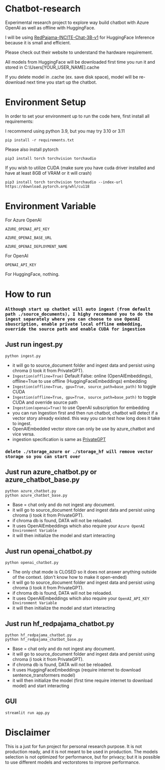 # Chatbot-research
Experimental research project to explore way build chatbot with Azure OpenAI as well as offline with HuggingFace.

I will be using [RedPajama-INCITE-Chat-3B-v1](https://huggingface.co/togethercomputer/RedPajama-INCITE-Chat-3B-v1) for HuggingFace Inference because it is small and efficient. 

Please check out their website to understand the hardware requirement.

All models from HuggingFace will be downloaded first time you run it and stored in C:\Users\[YOUR_USER_NAME]\.cache

If you delete model in .cache (ex. save disk space), model will be re-download next time you start up the chatbot.


# Environment Setup
In order to set your environment up to run the code here, first install all requirements:

I recommend using python 3.9, but you may try 3.10 or 3.11

```shell
pip install -r requirements.txt
```

Please also install pytorch
```shell
pip3 install torch torchvision torchaudio
```
If you wish to utilize CUDA (make sure you have cuda driver installed and have at least 8GB of VRAM or it will crash)

```shell
pip3 install torch torchvision torchaudio --index-url https://download.pytorch.org/whl/cu118
```

# Environment Variable

For Azure OpenAI
```
AZURE_OPENAI_API_KEY

AZURE_OPENAI_BASE_URL

AZURE_OPENAI_DEPLOYMENT_NAME
```

For OpenAI
```
OPENAI_API_KEY

```

For HuggingFace, nothing.

# How to run

### `Although start up chatbot will auto ingest (from default path ./source_documents), I highy recommand you to do the ingest separately where you can choose to use OpenAI sbuscription, enable private local offline embedding, override the source path and enable CUDA for ingestion`

## Just run ingest.py
```shell
python ingest.py
```
- it will go to source_document folder and ingest data and persist using chroma (i took it from PrivateGPT).
- `Ingestion(offline=True)` Default False: online (OpenAIEmbeddings), offline=True to use offline (HuggingFaceEmbeddings) embedding
- `Ingestion(offline=True, gpu=True, source_path=base_path)` to toggle CUDA
- `Ingestion(offline=True, gpu=True, source_path=base_path)` to toggle CUDA and override source path
- `Ingestion(openai=True)` to use OpenAI subscription for embedding
- you can run Ingestion first and then run chatbot, chatbot will detect if a vector story already existed. this way you can test how long does it take to ingest.
- OpenAIEmbedded vector store can only be use by azure_chatbot and vice versa.
- ingestion specification is same as [PrivateGPT](https://github.com/imartinez/privateGPT)

### `delete ./storage_azure or ./storage_hf will remove vector storage so you can start over`
## Just run azure_chatbot.py or azure_chatbot_base.py
```shell
python azure_chatbot.py
python azure_chatbot_base.py
```
- Base = chat only and do not ingest any document.
- it will go to source_document folder and ingest data and persist using chroma (i took it from PrivateGPT).
- if chroma db is found, DATA will not be reloaded.
- It uses OpenAIEmbeddings which also require your `Azure OpenAI Environment Variable`
- it will then initialize the model and start interacting

## Just run openai_chatbot.py
```shell
python openai_chatbot.py
```
- The only chat mode is CLOSED so it does not answer anything outside of the context. (don't know how to make it open-ended)
- it will go to source_document folder and ingest data and persist using chroma (i took it from PrivateGPT).
- if chroma db is found, DATA will not be reloaded.
- It uses OpenAIEmbeddings which also require your `OpenAI_API_KEY Environment Variable`
- it will then initialize the model and start interacting

## Just run hf_redpajama_chatbot.py
```shell
python hf_redpajama_chatbot.py
python hf_redpajama_chatbot_base.py
```
- Base = chat only and do not ingest any document.
- it will go to source_document folder and ingest data and persist using chroma (i took it from PrivateGPT).
- if chroma db is found, DATA will not be reloaded.
- It uses HuggingFaceEmbeddings (require internet to download sentence_transformers model)
- it will then initialize the model (first time require internet to download model) and start interacting

## GUI
```shell
streamlit run app.py
```

# Disclaimer
This is a just for fun project for personal research purpose. It is not production ready, and it is not meant to be used in production. The models selection is not optimized for performance, but for privacy; but it is possible to use different models and vectorstores to improve performance.
